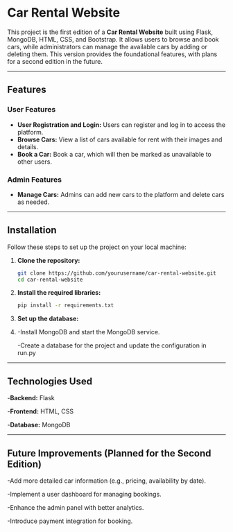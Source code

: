 # Car Rental Website

This project is the first edition of a **Car Rental Website** built using Flask, MongoDB, HTML, CSS, and Bootstrap. It allows users to browse and book cars, while administrators can manage the available cars by adding or deleting them. This version provides the foundational features, with plans for a second edition in the future.

---

## Features

### User Features
- **User Registration and Login:** Users can register and log in to access the platform.
- **Browse Cars:** View a list of cars available for rent with their images and details.
- **Book a Car:** Book a car, which will then be marked as unavailable to other users.

### Admin Features
- **Manage Cars:** Admins can add new cars to the platform and delete cars as needed.

---

## Installation

Follow these steps to set up the project on your local machine:

1. **Clone the repository:**
   ```bash
   git clone https://github.com/yourusername/car-rental-website.git
   cd car-rental-website
   ```
2. **Install the required libraries:**
   ```bash
   pip install -r requirements.txt
   ```
3. **Set up the database:**
4. 
   -Install MongoDB and start the MongoDB service.
   
   -Create a database for the project and update the configuration in run.py

---

## Technologies Used
  -**Backend:** Flask
  
  -**Frontend:** HTML, CSS
  
  -**Database:** MongoDB

---

## Future Improvements (Planned for the Second Edition)
  -Add more detailed car information (e.g., pricing, availability by date).
  
  -Implement a user dashboard for managing bookings.
  
  -Enhance the admin panel with better analytics.
  
  -Introduce payment integration for booking.

